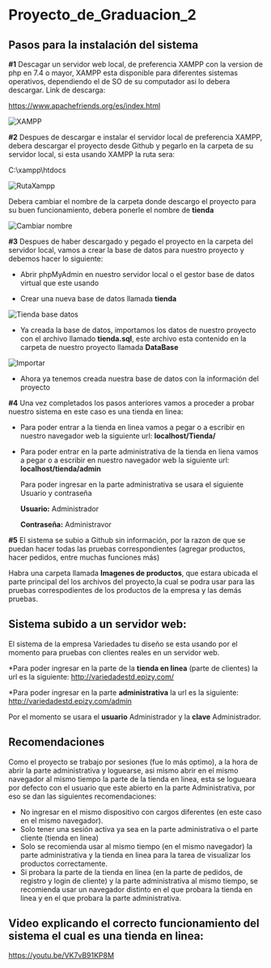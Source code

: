 # Proyecto_de_Graduacion_2

## Pasos para la instalación del sistema 

**#1** Descagar un servidor web local, de preferencia XAMPP con la version de php en 7.4 o mayor, XAMPP esta disponible para diferentes sistemas operativos, dependiendo el de SO de 
su computador asi lo debera descargar. Link de descarga:

https://www.apachefriends.org/es/index.html

![XAMPP](https://user-images.githubusercontent.com/61365060/134227143-92fa59b9-1b9e-472d-8c06-86ba0f5ac7c2.png)

**#2** Despues de descargar e instalar el servidor local de preferencia XAMPP, debera descargar el proyecto desde Github y pegarlo en la carpeta de su servidor local, 
si esta usando XAMPP la ruta sera: 

C:\xampp\htdocs


![RutaXampp](https://user-images.githubusercontent.com/61365060/134230998-149a80c7-39c9-4a9a-8661-7163cf69f841.png)

Debera cambiar el nombre de la carpeta donde descargo el proyecto para su buen funcionamiento, debera ponerle el nombre de **tienda**

![Cambiar nombre](https://user-images.githubusercontent.com/61365060/134236216-c03410a3-9672-4936-8677-722ea1405079.png)


**#3** Despues de haber descargado y pegado el proyecto en la carpeta del servidor local, vamos a crear la base de datos para nuestro proyecto y debemos hacer lo siguiente:

* Abrir phpMyAdmin en nuestro servidor local o el gestor base de datos virtual que este usando

* Crear una nueva base de datos llamada **tienda**


![Tienda base datos](https://user-images.githubusercontent.com/61365060/134234340-52ba85d2-a2bd-453c-9cb3-d6c238ecc97a.png)

* Ya creada la base de datos, importamos los datos de nuestro proyecto con el archivo llamado **tienda.sql**, este archivo esta contenido en la carpeta de nuestro proyecto llamada **DataBase**


![Importar](https://user-images.githubusercontent.com/61365060/134234363-36f148ff-6053-45f5-8159-88f1a21b12fc.png)

* Ahora ya tenemos creada nuestra base de datos con la información del proyecto

**#4** Una vez completados los pasos anteriores vamos a proceder a probar nuestro sistema en este caso es una tienda en linea:

* Para poder entrar a la tienda en linea vamos a pegar o a escribir en nuestro navegador web la siguiente url: **localhost/Tienda/**

* Para poder entrar en la parte administrativa de la tienda en liena vamos a pegar o a escribir en nuestro navegador web la siguiente url: **localhost/tienda/admin**

  Para poder ingresar en la parte administrativa se usara el siguiente Usuario y contraseña
  
  **Usuario:** Administrador
  
  **Contraseña:** Administravor

**#5** El sistema se subio a Github sin información, por la razon de que se puedan hacer todas las pruebas correspondientes (agregar productos, hacer pedidos, entre muchas funciones más)

Habra una carpeta llamada **Imagenes de productos**, que estara ubicada el parte principal del los archivos del proyecto,la cual se podra usar para las pruebas correspodientes de los productos de la empresa y las demás pruebas.



## Sistema subido a un servidor web:
El sistema de la empresa Variedades tu diseño se esta usando por el momento para pruebas con clientes reales en un servidor web.

*Para poder ingresar en la parte de la **tienda en linea** (parte de clientes) la url es la siguiente: http://variedadestd.epizy.com/

*Para poder ingresar en la parte **administrativa** la url es la siguiente: http://variedadestd.epizy.com/admin

 Por el momento se usara el **usuario** Administrador y la **clave** Administrador.
 
 ## Recomendaciones 
Como el proyecto se trabajo por sesiones (fue lo más optimo), a la hora de abrir la parte administrativa y loguearse, asi mismo abrir en el mismo navegador al mismo tiempo la parte de la tienda 
en linea, esta se logueara por defecto con el usuario que este abierto en la parte Administrativa, por eso se dan las siguientes recomendaciones:

* No ingresar en el mismo dispositivo con cargos diferentes (en este caso en el mismo navegador).
* Solo tener una sesión activa ya sea en la parte administrativa o el parte cliente (tienda en linea)
* Solo se recomienda usar al mismo tiempo (en el mismo navegador) la parte administrativa y la tienda en linea para la tarea de visualizar los productos correctamente.
* Si probara la parte de la tienda en linea (en la parte de pedidos, de registro y login de cliente) y la parte administrativa al mismo tiempo, se recomienda usar un navegador distinto en el que probara la tienda en linea y en el que probara la parte administrativa.
 

## Video explicando el correcto funcionamiento del sistema el cual es una tienda en linea:

https://youtu.be/VK7vB91KP8M









